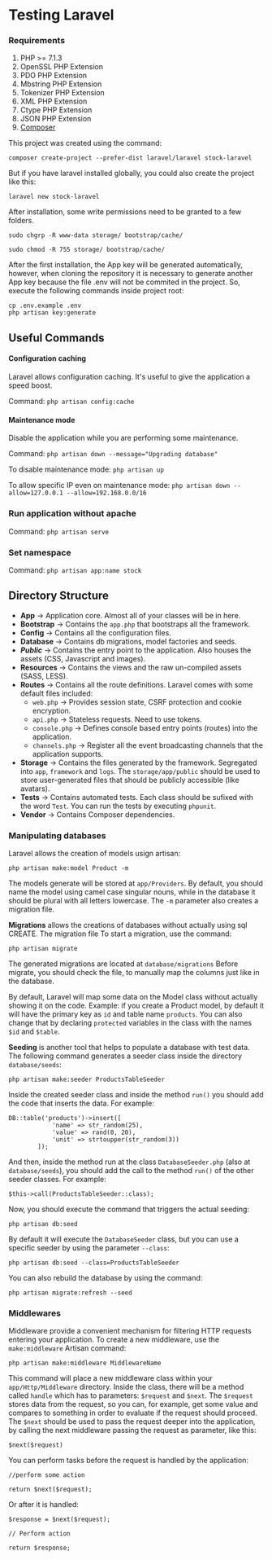 # Testing Laravel

### Requirements
1. PHP >= 7.1.3
2. OpenSSL PHP Extension
3. PDO PHP Extension
4. Mbstring PHP Extension
5. Tokenizer PHP Extension
6. XML PHP Extension
7. Ctype PHP Extension
8. JSON PHP Extension
9. [Composer](https://getcomposer.org/download/)

This project was created using the command:

   `composer create-project --prefer-dist laravel/laravel stock-laravel`
   
But if you have laravel installed globally, you could also create the project like this:

   `laravel new stock-laravel`

After installation, some write permissions need to be granted to a few folders.

   ``` 
   sudo chgrp -R www-data storage/ bootstrap/cache/
   
   sudo chmod -R 755 storage/ bootstrap/cache/
   ```

After the first installation, the App key will be generated automatically, however,
when cloning the repository it is necessary to generate another App key because the file 
.env will not be commited in the project. So, execute the following commands inside project root:

  ```
  cp .env.example .env
  php artisan key:generate
  ```
 
## Useful Commands

#### Configuration caching

Laravel allows configuration caching. It's useful to give the application a speed boost.

Command: `php artisan config:cache`

#### Maintenance mode

Disable the application while you are performing some maintenance.

Command: `php artisan down --message="Upgrading database"`

To disable maintenance mode: `php artisan up`

To allow specific IP even on maintenance mode: `php artisan down --allow=127.0.0.1 --allow=192.168.0.0/16`

### Run application without apache

Command: `php artisan serve`

### Set namespace

Command: `php artisan app:name stock`

## Directory Structure

   * **App** -> Application core. Almost all of your classes will be in here.
   * **Bootstrap** -> Contains the `app.php` that bootstraps all the framework.
   * **Config** -> Contains all the configuration files.
   * **Database** -> Contains db migrations, model factories and seeds.
   * **_Public_** -> Contains the entry point to the application. Also houses the assets (CSS, Javascript and images).
   * **Resources** -> Contains the views and the raw un-compiled assets (SASS, LESS).
   * **Routes** -> Contains all the route definitions. Laravel comes with some default files included:
     * `web.php` -> Provides session state, CSRF protection and cookie encryption.
     * `api.php` -> Stateless requests. Need to use tokens.
     * `console.php` -> Defines console based entry points (routes) into the application.
     * `channels.php` -> Register all the event broadcasting channels that the application supports.
   * **Storage** -> Contains the files generated by the framework. Segregated into `app`, `framework` and `logs`. The `storage/app/public` should be used to store user-generated files that should be publicly accessible (like avatars).
   * **Tests** -> Contains automated tests. Each class should be sufixed with the word `Test`. You can run the tests by executing `phpunit`.
   * **Vendor** -> Contains Composer dependencies. 
   
### Manipulating databases
   
   Laravel allows the creation of models usign artisan:
   
   `php artisan make:model Product -m`
   
   The models generate will be stored at `app/Providers`. By default, you should name the model using camel case singular nouns, while in the database it should be plural with all letters lowercase.
   The `-m` parameter also creates a migration file.
   
   **Migrations** allows the creations of databases without actually using sql CREATE. The migration file 
   To start a migration, use the command:
   
   `php artisan migrate`
   
   The generated migrations are located at `database/migrations` Before migrate, you should check the file, to manually map the columns just like in the database.
   
   By default, Laravel will map some data on the Model class without actually showing it on the code. Example: if you create a Product model, by default it will have the primary key as `id` and table name `products`.
   You can also change that by declaring `protected` variables in the class with the names `$id` and `$table`.
   
   **Seeding** is another tool that helps to populate a database with test data.
   The following command generates a seeder class inside the directory `database/seeds`:
   
   `php artisan make:seeder ProductsTableSeeder`
   
   Inside the created seeder class and inside the method `run()` you should add the code that inserts the data. For example:
   
   ```
   DB::table('products')->insert([
               'name' => str_random(25),
               'value' => rand(0, 20),
               'unit' => strtoupper(str_random(3))
           ]);
   ```
   
   And then, inside the method run at the class `DatabaseSeeder.php` (also at `database/seeds`), you should add the call to the method `run()` of the other seeder classes. For example:
   
   `$this->call(ProductsTableSeeder::class);`
   
   Now, you should execute the command that triggers the actual seeding:
   
   `php artisan db:seed`
   
   By default it will execute the `DatabaseSeeder` class, but you can use a specific seeder by using the parameter `--class`:
   
   `php artisan db:seed --class=ProductsTableSeeder`
   
   You can also rebuild the database by using the command:
   
   `php artisan migrate:refresh --seed`
   
### Middlewares

   Middleware provide a convenient mechanism for filtering HTTP requests entering your application.
   To create a new middleware, use the `make:middleware` Artisan command:
   
   `php artisan make:middleware MiddlewareName`
   
   This command will place a new middleware class within your `app/Http/Middleware` directory.
   Inside the class, there will be a method called `handle` which has to parameters: `$request` and `$next`.
   The `$request` stores data from the request, so you can, for example, get some value and compares to something in order to evaluate if the request should proceed.
   The `$next` should be used to pass the request deeper into the application, by calling the next middleware passing the request as parameter, like this:
   
   `$next($request)`
   
   You can perform tasks before the request is handled by the application:
   
   ```
   //perform some action
   
   return $next($request); 
   ```
   Or after it is handled:
   
   ```
   $response = $next($request);
  
   // Perform action
  
   return $response;
  ```